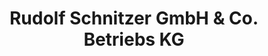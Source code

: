 ---
title: "Rudolf Schnitzer GmbH & Co. Betriebs KG"
url: /penzberg/rudolf-schnitzer-gmbh-und-co-betriebs-kg/
shop: Autowerkstatt
---